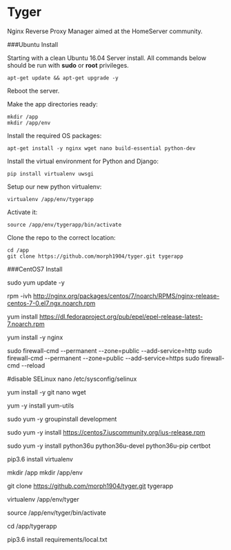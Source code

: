 # Tyger
Nginx Reverse Proxy Manager aimed at the HomeServer community. 

###Ubuntu Install

Starting with a clean Ubuntu 16.04 Server install. All commands below should be run with **sudo**  or **root** privileges.

    apt-get update && apt-get upgrade -y

Reboot the server. 

Make the app directories ready:

    mkdir /app
    mkdir /app/env

Install the required OS packages:

    apt-get install -y nginx wget nano build-essential python-dev
    
Install the virtual environment for Python and Django:

    pip install virtualenv uwsgi
    
Setup our new python virtualenv:

    virtualenv /app/env/tygerapp
    
Activate it:

    source /app/env/tygerapp/bin/activate
    
Clone the repo to the correct location:

    cd /app
    git clone https://github.com/morph1904/tyger.git tygerapp
    
                
    

###CentOS7 Install

sudo yum update -y

rpm -ivh http://nginx.org/packages/centos/7/noarch/RPMS/nginx-release-centos-7-0.el7.ngx.noarch.rpm

yum install https://dl.fedoraproject.org/pub/epel/epel-release-latest-7.noarch.rpm

yum install -y nginx

sudo firewall-cmd --permanent --zone=public --add-service=http 
sudo firewall-cmd --permanent --zone=public --add-service=https
sudo firewall-cmd --reload

#disable SELinux
nano /etc/sysconfig/selinux


yum install -y git nano wget

yum -y install yum-utils

sudo yum -y groupinstall development

sudo yum -y install https://centos7.iuscommunity.org/ius-release.rpm

sudo yum -y install python36u python36u-devel python36u-pip certbot

pip3.6 install virtualenv

mkdir /app
mkdir /app/env

git clone https://github.com/morph1904/tyger.git tygerapp

virtualenv /app/env/tyger

source /app/env/tyger/bin/activate

cd /app/tygerapp

pip3.6 install requirements/local.txt

